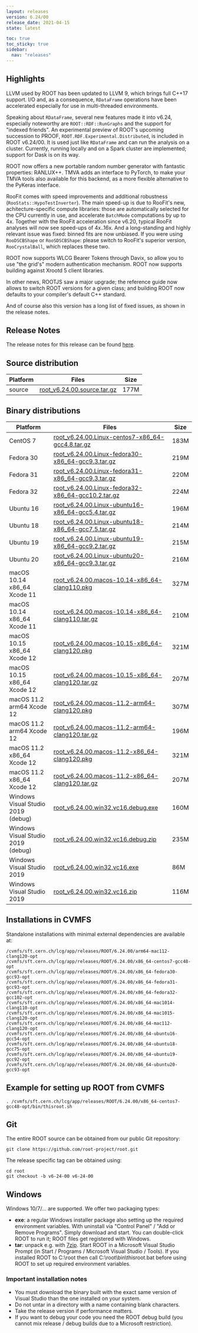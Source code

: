 ```yaml
---
layout: releases
version: 6.24/00
release_date: 2021-04-15
state: latest 

toc: true
toc_sticky: true
sidebar:
  nav: "releases"
---
```


## Highlights

LLVM used by ROOT has been updated to LLVM 9, which brings full C++17 support.
I/O and, as a consequence, `RDataFrame` operations have been accelerated especially for use in multi-threaded environments.

Speaking about `RDataFrame`, several new features made it into v6.24, especially noteworthy are `ROOT::RDF::RunGraphs` and the support for "indexed friends".
An experimental preview of ROOT's upcoming succession to PROOF, `ROOT.RDF.Experimental.Distributed`, is included in ROOT v6.24/00.
It is used just like `RDataFrame` and can run the analysis on a cluster.
Currently, running locally and on a Spark cluster are implemented; support for Dask is on its way.

ROOT now offers a new portable random number generator with fantastic properties: RANLUX++.
TMVA adds an interface to PyTorch, to make your TMVA tools also available for this backend, as a more flexible alternative to the PyKeras interface.

RooFit comes with speed improvements and additional robustness (`RooStats::HypoTestInverter`).
The main speed-up is due to RooFit's new, achitecture-specific compute libraries:
those are automatically selected for the CPU currently in use, and accelerate `BatchMode` computations by up to 4x.
Together with the RooFit acceleration since v6.20, typical RooFit analyses will now see speed-ups of 4x..16x.
And a long-standing and highly relevant issue was fixed: binned fits are now unbiased.
If you were using `RooDSCBShape` or `RooSDSCBShape`: please switch to RooFit's superior version, `RooCrystalBall`, which replaces these two.

ROOT now supports WLCG Bearer Tokens through Davix, so allow you to use "the grid's" modern authentication mechanism.
ROOT now supports building against Xrootd 5 client libraries.

In other news, ROOTJS saw a major upgrade;
the reference guide now allows to switch ROOT versions for a given class;
and building ROOT now defaults to your compiler's default C++ standard.

And of course also this version has a long list of fixed issues, as shown in the release notes.

## Release Notes

The release notes for this release can be found [here](https://root.cern/doc/v624/release-notes.html).

## Source distribution

| Platform       | Files | Size |
|-----------|-------|-----|
| source | [root_v6.24.00.source.tar.gz](https://root.cern/download/root_v6.24.00.source.tar.gz) | 177M |


## Binary distributions

| Platform       | Files | Size |
|-----------|-------|-----|
| CentOS 7 | [root_v6.24.00.Linux-centos7-x86_64-gcc4.8.tar.gz](https://root.cern/download/root_v6.24.00.Linux-centos7-x86_64-gcc4.8.tar.gz) | 183M |
| Fedora 30 | [root_v6.24.00.Linux-fedora30-x86_64-gcc9.3.tar.gz](https://root.cern/download/root_v6.24.00.Linux-fedora30-x86_64-gcc9.3.tar.gz) | 219M |
| Fedora 31 | [root_v6.24.00.Linux-fedora31-x86_64-gcc9.3.tar.gz](https://root.cern/download/root_v6.24.00.Linux-fedora31-x86_64-gcc9.3.tar.gz) | 220M |
| Fedora 32 | [root_v6.24.00.Linux-fedora32-x86_64-gcc10.2.tar.gz](https://root.cern/download/root_v6.24.00.Linux-fedora32-x86_64-gcc10.2.tar.gz) | 224M |
| Ubuntu 16 | [root_v6.24.00.Linux-ubuntu16-x86_64-gcc5.4.tar.gz](https://root.cern/download/root_v6.24.00.Linux-ubuntu16-x86_64-gcc5.4.tar.gz) | 196M |
| Ubuntu 18 | [root_v6.24.00.Linux-ubuntu18-x86_64-gcc7.5.tar.gz](https://root.cern/download/root_v6.24.00.Linux-ubuntu18-x86_64-gcc7.5.tar.gz) | 214M |
| Ubuntu 19 | [root_v6.24.00.Linux-ubuntu19-x86_64-gcc9.2.tar.gz](https://root.cern/download/root_v6.24.00.Linux-ubuntu19-x86_64-gcc9.2.tar.gz) | 215M |
| Ubuntu 20 | [root_v6.24.00.Linux-ubuntu20-x86_64-gcc9.3.tar.gz](https://root.cern/download/root_v6.24.00.Linux-ubuntu20-x86_64-gcc9.3.tar.gz) | 216M |
| macOS 10.14 x86_64 Xcode 11 | [root_v6.24.00.macos-10.14-x86_64-clang110.pkg](https://root.cern/download/root_v6.24.00.macos-10.14-x86_64-clang110.pkg) | 327M |
| macOS 10.14 x86_64 Xcode 11 | [root_v6.24.00.macos-10.14-x86_64-clang110.tar.gz](https://root.cern/download/root_v6.24.00.macos-10.14-x86_64-clang110.tar.gz) | 210M |
| macOS 10.15 x86_64 Xcode 12 | [root_v6.24.00.macos-10.15-x86_64-clang120.pkg](https://root.cern/download/root_v6.24.00.macos-10.15-x86_64-clang120.pkg) | 321M |
| macOS 10.15 x86_64 Xcode 12 | [root_v6.24.00.macos-10.15-x86_64-clang120.tar.gz](https://root.cern/download/root_v6.24.00.macos-10.15-x86_64-clang120.tar.gz) | 207M |
| macOS 11.2 arm64 Xcode 12 | [root_v6.24.00.macos-11.2-arm64-clang120.pkg](https://root.cern/download/root_v6.24.00.macos-11.2-arm64-clang120.pkg) | 307M |
| macOS 11.2 arm64 Xcode 12 | [root_v6.24.00.macos-11.2-arm64-clang120.tar.gz](https://root.cern/download/root_v6.24.00.macos-11.2-arm64-clang120.tar.gz) | 196M |
| macOS 11.2 x86_64 Xcode 12 | [root_v6.24.00.macos-11.2-x86_64-clang120.pkg](https://root.cern/download/root_v6.24.00.macos-11.2-x86_64-clang120.pkg) | 321M |
| macOS 11.2 x86_64 Xcode 12 | [root_v6.24.00.macos-11.2-x86_64-clang120.tar.gz](https://root.cern/download/root_v6.24.00.macos-11.2-x86_64-clang120.tar.gz) | 207M |
| Windows Visual Studio 2019 (debug) | [root_v6.24.00.win32.vc16.debug.exe](https://root.cern/download/root_v6.24.00.win32.vc16.debug.exe) | 160M |
| Windows Visual Studio 2019 (debug) | [root_v6.24.00.win32.vc16.debug.zip](https://root.cern/download/root_v6.24.00.win32.vc16.debug.zip) | 235M |
| Windows Visual Studio 2019 | [root_v6.24.00.win32.vc16.exe](https://root.cern/download/root_v6.24.00.win32.vc16.exe) |  86M |
| Windows Visual Studio 2019 | [root_v6.24.00.win32.vc16.zip](https://root.cern/download/root_v6.24.00.win32.vc16.zip) | 116M |

## Installations in CVMFS

Standalone installations with minimal external dependencies are available at:
~~~
/cvmfs/sft.cern.ch/lcg/app/releases/ROOT/6.24.00/arm64-mac112-clang120-opt
/cvmfs/sft.cern.ch/lcg/app/releases/ROOT/6.24.00/x86_64-centos7-gcc48-opt
/cvmfs/sft.cern.ch/lcg/app/releases/ROOT/6.24.00/x86_64-fedora30-gcc93-opt
/cvmfs/sft.cern.ch/lcg/app/releases/ROOT/6.24.00/x86_64-fedora31-gcc93-opt
/cvmfs/sft.cern.ch/lcg/app/releases/ROOT/6.24.00/x86_64-fedora32-gcc102-opt
/cvmfs/sft.cern.ch/lcg/app/releases/ROOT/6.24.00/x86_64-mac1014-clang110-opt
/cvmfs/sft.cern.ch/lcg/app/releases/ROOT/6.24.00/x86_64-mac1015-clang120-opt
/cvmfs/sft.cern.ch/lcg/app/releases/ROOT/6.24.00/x86_64-mac112-clang120-opt
/cvmfs/sft.cern.ch/lcg/app/releases/ROOT/6.24.00/x86_64-ubuntu16-gcc54-opt
/cvmfs/sft.cern.ch/lcg/app/releases/ROOT/6.24.00/x86_64-ubuntu18-gcc75-opt
/cvmfs/sft.cern.ch/lcg/app/releases/ROOT/6.24.00/x86_64-ubuntu19-gcc92-opt
/cvmfs/sft.cern.ch/lcg/app/releases/ROOT/6.24.00/x86_64-ubuntu20-gcc93-opt
~~~


## Example for setting up ROOT from CVMFS

~~~
. /cvmfs/sft.cern.ch/lcg/app/releases/ROOT/6.24.00/x86_64-centos7-gcc48-opt/bin/thisroot.sh
~~~

## Git

The entire ROOT source can be obtained from our public Git repository:

~~~
git clone https://github.com/root-project/root.git
~~~
The release specific tag can be obtained using:
~~~
cd root
git checkout -b v6-24-00 v6-24-00
~~~


## Windows

Windows 10/7/... are supported. We offer two packaging types:

 * **exe**: a regular Windows installer package also setting up the required environment variables. With uninstall via "Control Panel" / "Add or Remove Programs". Simply download and start. You can double-click ROOT to run it; ROOT files get registered with Windows.
 * **tar**: unpack e.g. with [7zip](https://www.7-zip.org). Start ROOT in a Microsoft Visual Studio Prompt (in Start / Programs / Microsoft Visual Studio / Tools). If you installed ROOT to C:\root then call C:\root\bin\thisroot.bat before using ROOT to set up required environment variables.

### Important installation notes

 * You must download the binary built with the exact same version of Visual Studio than the one installed on your system.
 * Do not untar in a directory with a name containing blank characters.
 * Take the release version if performance matters.
 * If you want to debug your code you need the ROOT debug build (you cannot mix release / debug builds due to a Microsoft restriction).
